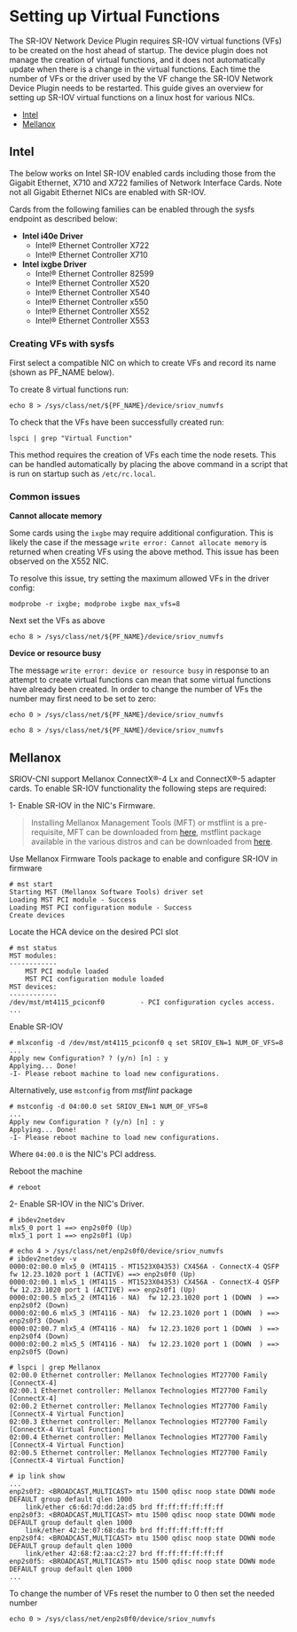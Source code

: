 # Setting up Virtual Functions

The SR-IOV Network Device Plugin requires SR-IOV virtual functions (VFs) to be created on the host ahead of startup. The device plugin does not manage the creation of virtual functions, and it does not automatically update when there is a change in the virtual functions. Each time the number of VFs or the driver used by the VF change the SR-IOV Network Device Plugin needs to be restarted.
This guide gives an overview for setting up SR-IOV virtual functions on a linux host for various NICs. 

  * [Intel](#intel)
  * [Mellanox](#mellanox)

## Intel
The below works on Intel SR-IOV enabled cards including those from the Gigabit Ethernet, X710 and X722 families of Network Interface Cards. Note not all Gigabit Ethernet NICs are enabled with SR-IOV.

Cards from the following families can be enabled through the sysfs endpoint as described below:
* **Intel i40e Driver**
	* Intel® Ethernet Controller X722 
	* Intel® Ethernet Controller X710
* **Intel ixgbe Driver** 
	* Intel® Ethernet Controller 82599
	* Intel® Ethernet Controller X520
	* Intel® Ethernet Controller X540
	* Intel® Ethernet Controller x550
	* Intel® Ethernet Controller X552
	* Intel® Ethernet Controller X553

### Creating VFs with sysfs
First select a compatible NIC on which to create VFs and record its name (shown as PF_NAME below). 

To create 8 virtual functions run:
```
echo 8 > /sys/class/net/${PF_NAME}/device/sriov_numvfs
```
To check that the VFs have been successfully created run:

```
lspci | grep "Virtual Function"
``` 

This method requires the creation of VFs each time the node resets. This can be handled automatically by placing the above command in a script that is run on startup such as `/etc/rc.local`.

### Common issues

**Cannot allocate memory**

Some cards using the `ixgbe` may require additional configuration. This is likely the case if the message `write error: Cannot allocate memory` is returned when creating VFs using the above method. This issue has been observed on the X552 NIC. 

To resolve this issue, try setting the maximum allowed VFs in the driver config:

``` 
modprobe -r ixgbe; modprobe ixgbe max_vfs=8
```
Next set the VFs as above

```
echo 8 > /sys/class/net/${PF_NAME}/device/sriov_numvfs
```
**Device or resource busy**

The message `write error: device or resource busy` in response to an attempt to create virtual functions can mean that some virtual functions have already been created. In order to change the number of VFs the number may first need to be set to zero: 

```
echo 0 > /sys/class/net/${PF_NAME}/device/sriov_numvfs

echo 8 > /sys/class/net/${PF_NAME}/device/sriov_numvfs
```

## Mellanox
SRIOV-CNI support Mellanox ConnectX®-4 Lx and ConnectX®-5 adapter cards.
To enable SR-IOV functionality the following steps are required:

1- Enable SR-IOV in the NIC's Firmware.

> Installing Mellanox Management Tools (MFT) or mstflint is a pre-requisite, MFT can be downloaded from [here](http://www.mellanox.com/page/management_tools), mstflint package available in the various distros and can be downloaded from [here](https://github.com/Mellanox/mstflint).

Use Mellanox Firmware Tools package to enable and configure SR-IOV in firmware

```
# mst start
Starting MST (Mellanox Software Tools) driver set
Loading MST PCI module - Success
Loading MST PCI configuration module - Success
Create devices
```

Locate the HCA device on the desired PCI slot

```
# mst status
MST modules:
------------
    MST PCI module loaded
    MST PCI configuration module loaded
MST devices:
------------
/dev/mst/mt4115_pciconf0         - PCI configuration cycles access.
...
```

Enable SR-IOV

```
# mlxconfig -d /dev/mst/mt4115_pciconf0 q set SRIOV_EN=1 NUM_OF_VFS=8
...
Apply new Configuration? ? (y/n) [n] : y
Applying... Done!
-I- Please reboot machine to load new configurations.
```

Alternatively, use `mstconfig` from _mstflint_ package

```
# mstconfig -d 04:00.0 set SRIOV_EN=1 NUM_OF_VFS=8
...
Apply new Configuration ? (y/n) [n] : y
Applying... Done!
-I- Please reboot machine to load new configurations.
```

Where `04:00.0` is the NIC's PCI address.

Reboot the machine
```
# reboot
```

2- Enable SR-IOV in the NIC's Driver.

```
# ibdev2netdev
mlx5_0 port 1 ==> enp2s0f0 (Up)
mlx5_1 port 1 ==> enp2s0f1 (Up)

# echo 4 > /sys/class/net/enp2s0f0/device/sriov_numvfs
# ibdev2netdev -v
0000:02:00.0 mlx5_0 (MT4115 - MT1523X04353) CX456A - ConnectX-4 QSFP fw 12.23.1020 port 1 (ACTIVE) ==> enp2s0f0 (Up)
0000:02:00.1 mlx5_1 (MT4115 - MT1523X04353) CX456A - ConnectX-4 QSFP fw 12.23.1020 port 1 (ACTIVE) ==> enp2s0f1 (Up)
0000:02:00.5 mlx5_2 (MT4116 - NA)  fw 12.23.1020 port 1 (DOWN  ) ==> enp2s0f2 (Down)
0000:02:00.6 mlx5_3 (MT4116 - NA)  fw 12.23.1020 port 1 (DOWN  ) ==> enp2s0f3 (Down)
0000:02:00.7 mlx5_4 (MT4116 - NA)  fw 12.23.1020 port 1 (DOWN  ) ==> enp2s0f4 (Down)
0000:02:00.2 mlx5_5 (MT4116 - NA)  fw 12.23.1020 port 1 (DOWN  ) ==> enp2s0f5 (Down)

# lspci | grep Mellanox
02:00.0 Ethernet controller: Mellanox Technologies MT27700 Family [ConnectX-4]
02:00.1 Ethernet controller: Mellanox Technologies MT27700 Family [ConnectX-4]
02:00.2 Ethernet controller: Mellanox Technologies MT27700 Family [ConnectX-4 Virtual Function]
02:00.3 Ethernet controller: Mellanox Technologies MT27700 Family [ConnectX-4 Virtual Function]
02:00.4 Ethernet controller: Mellanox Technologies MT27700 Family [ConnectX-4 Virtual Function]
02:00.5 Ethernet controller: Mellanox Technologies MT27700 Family [ConnectX-4 Virtual Function]

# ip link show
...
enp2s0f2: <BROADCAST,MULTICAST> mtu 1500 qdisc noop state DOWN mode DEFAULT group default qlen 1000
    link/ether c6:6d:7d:dd:2a:d5 brd ff:ff:ff:ff:ff:ff
enp2s0f3: <BROADCAST,MULTICAST> mtu 1500 qdisc noop state DOWN mode DEFAULT group default qlen 1000
    link/ether 42:3e:07:68:da:fb brd ff:ff:ff:ff:ff:ff
enp2s0f4: <BROADCAST,MULTICAST> mtu 1500 qdisc noop state DOWN mode DEFAULT group default qlen 1000
    link/ether 42:68:f2:aa:c2:27 brd ff:ff:ff:ff:ff:ff
enp2s0f5: <BROADCAST,MULTICAST> mtu 1500 qdisc noop state DOWN mode DEFAULT group default qlen 1000
...
```

To change the number of VFs reset the number to 0 then set the needed number

```
echo 0 > /sys/class/net/enp2s0f0/device/sriov_numvfs
```
